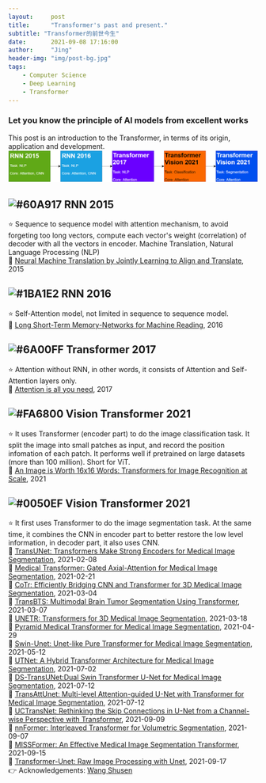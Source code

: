 ```yaml
---
layout:     post
title:      "Transformer's past and present."
subtitle: "Transformer的前世今生"
date:       2021-09-08 17:16:00
author:     "Jing"
header-img: "img/post-bg.jpg"
tags:
    - Computer Science
    - Deep Learning
    - Transformer
---
```


### Let you know the principle of AI models from excellent works
This post is an introduction to the Transformer, in terms of its origin, application and development.
![roadmap](/img/20210908_transformer.png)

## ![#60A917](https://via.placeholder.com/60/60A917/FFFFFF?text=2015) RNN 2015
⭐ Sequence to sequence model with attention mechanism, to avoid forgeting too long vectors, compute each vector's weight (correlation) of decoder with all the vectors in encoder. Machine Translation, Natural Language Processing (NLP)    
📄 [Neural Machine Translation by Jointly Learning to Align and Translate](https://arxiv.org/abs/1409.0473), 2015
## ![#1BA1E2](https://via.placeholder.com/60/1BA1E2/FFFFFF?text=2016) RNN 2016    
⭐ Self-Attention model, not limited in sequence to sequence model.   
📄 [Long Short-Term Memory-Networks for Machine Reading](https://arxiv.org/abs/1601.06733), 2016
## ![#6A00FF](https://via.placeholder.com/60/6A00FF/FFFFFF?text=2017) Transformer 2017
⭐ Attention without RNN, in other words, it consists of Attention and Self-Attention layers only.    
📄 [Attention is all you need](https://proceedings.neurips.cc/paper/2017/file/3f5ee243547dee91fbd053c1c4a845aa-Paper.pdf), 2017
## ![#FA6800](https://via.placeholder.com/60/FA6800/000000?text=2021) Vision Transformer 2021
⭐ It uses Transformer (encoder part) to do the image classification task. It split the image into small patches as input, and record the position infomation of each patch. It performs well if pretrained on large datasets (more than 100 million). Short for ViT.     
📄 [An Image is Worth 16x16 Words: Transformers for Image Recognition at Scale](https://arxiv.org/abs/2010.11929), 2021
## ![#0050EF](https://via.placeholder.com/60/0050EF/FFFFFF?text=2021) Vision Transformer 2021
⭐ It first uses Transformer to do the image segmentation task. At the same time, it combines the CNN in encoder part to better restore the low level information, in decoder part, it also uses CNN.    
📄 [TransUNet: Transformers Make Strong Encoders for Medical Image Segmentation](https://arxiv.org/abs/2102.04306), 2021-02-08    
📄 [Medical Transformer: Gated Axial-Attention for Medical Image Segmentation](https://arxiv.org/abs/2102.10662), 2021-02-21   
📄 [CoTr: Efficiently Bridging CNN and Transformer for 3D Medical Image Segmentation](https://arxiv.org/abs/2103.03024), 2021-03-04   
📄 [TransBTS: Multimodal Brain Tumor Segmentation Using Transformer](https://arxiv.org/abs/2103.04430), 2021-03-07    
📄 [UNETR: Transformers for 3D Medical Image Segmentation](https://arxiv.org/abs/2103.10504), 2021-03-18    
📄 [Pyramid Medical Transformer for Medical Image Segmentation](https://arxiv.org/abs/2104.14702), 2021-04-29     
📄 [Swin-Unet: Unet-like Pure Transformer for Medical Image Segmentation](https://arxiv.org/abs/2105.05537), 2021-05-12    
📄 [UTNet: A Hybrid Transformer Architecture for Medical Image Segmentation](https://arxiv.org/abs/2107.00781), 2021-07-02    
📄 [DS-TransUNet:Dual Swin Transformer U-Net for Medical Image Segmentation](https://arxiv.org/abs/2106.06716), 2021-07-12    
📄 [TransAttUnet: Multi-level Attention-guided U-Net with Transformer for Medical Image Segmentation](https://arxiv.org/abs/2107.05274), 2021-07-12    
📄 [UCTransNet: Rethinking the Skip Connections in U-Net from a Channel-wise Perspective with Transformer](https://arxiv.org/abs/2109.04335), 2021-09-09   
📄 [nnFormer: Interleaved Transformer for Volumetric Segmentation](https://arxiv.org/abs/2109.03201), 2021-09-07    
📄 [MISSFormer: An Effective Medical Image Segmentation Transformer](https://arxiv.org/abs/2109.07162v1), 2021-09-15              
📄 [Transformer-Unet: Raw Image Processing with Unet](https://arxiv.org/abs/2109.08417), 2021-09-17     
👉 Acknowledgements: [Wang Shusen](https://youtu.be/aButdUV0dxI)
